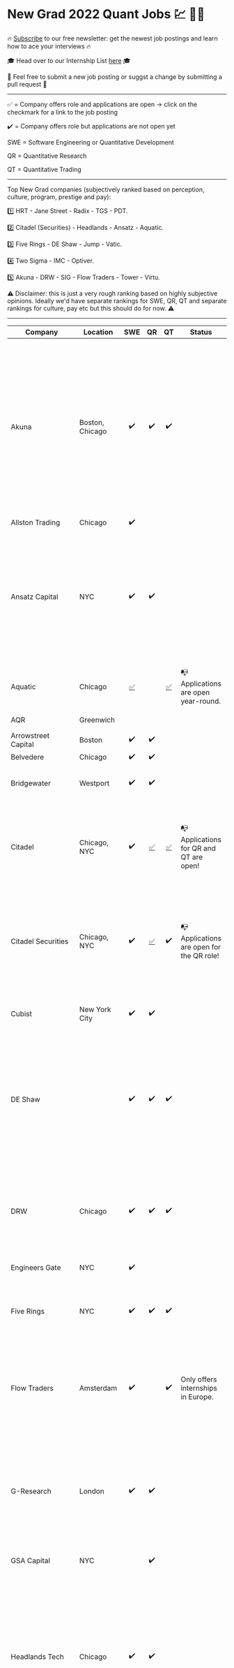 # New Grad 2022 Quant Jobs 💹 🐱‍💻

🔥 [Subscribe](https://quantprep.substack.com/) to our free newsletter: get the newest job postings and learn how to ace your interviews 🔥

🎓 Head over to our Internship List [here](https://github.com/quantprep/quantinternships2022) 🎓

🙏 Feel free to submit a new job posting or suggst a change by submitting a pull request 🙏

------

✅  = Company offers role and applications are open → click on the checkmark for a link to the job posting

✔️ =  Company offers role but applications are not open yet

SWE = Software Engineering or Quantitative Development

QR = Quantitative Research

QT = Quantitative Trading

------

Top New Grad companies (subjectively ranked based on perception, culture, program, prestige and pay): 

1️⃣ HRT - Jane Street - Radix - TGS - PDT. 

2️⃣ Citadel (Securities) - Headlands - Ansatz - Aquatic. 

3️⃣ Five Rings - DE Shaw - Jump - Vatic. 

4️⃣ Two Sigma - IMC - Optiver. 

5️⃣ Akuna - DRW - SIG - Flow Traders - Tower - Virtu. 

⚠️ Disclaimer: this is just a very rough ranking based on highly subjective opinions. Ideally we'd have separate rankings for SWE, QR, QT and separate rankings for culture, pay etc but this should do for now. ⚠️


------



| Company             | Location                |                             SWE                              |                              QR                              |                              QT                              | Status                                                       | Notes                                                        |
| ------------------- | ----------------------- | :----------------------------------------------------------: | :----------------------------------------------------------: | :----------------------------------------------------------: | ------------------------------------------------------------ | ------------------------------------------------------------ |
| Akuna               | Boston, Chicago         |                              ✔️                               |                              ✔️                               |                              ✔️                               |                                                              | Founded by ex-optiver traders. Meritocratic culture where people are promoted quickly. On the flip-side, stress levels and pressure tend to be on the higher side. Also try to have competing offers otherwise they might low-ball you. |
| Allston Trading     | Chicago                 |                              ✔️                               |                                                              |                                                              |                                                              |                                                              |
| Ansatz Capital      | NYC                     |                              ✔️                               |                              ✔️                               |                                                              |                                                              | Similarly to Aquatic, Headlands and Radix, a small but prestigious firm that is willing to pay more than most competitors. Fairly young firm. Uses Python and C++ for QR. |
| Aquatic             | Chicago                 | [✅](https://boards.greenhouse.io/aquaticcapitalmanagement/jobs/5139235002) |                                                              | [✅](https://boards.greenhouse.io/aquaticcapitalmanagement/jobs/4714618002) | 📭 Applications are open year-round. | Aquatic also has a Research Engineer position [here](https://boards.greenhouse.io/aquaticcapitalmanagement/jobs/4725554002). |
| AQR                 | Greenwich               |                                                              |                                                              |                                                              |                                                              | Cliff Asness's firm.                                         |
| Arrowstreet Capital | Boston                  |                              ✔️                               |                              ✔️                               |                                                              |                                                              |                                                              |
| Belvedere           | Chicago                 |                              ✔️                               |                              ✔️                               |                                                              |                                                              |                                                              |
| Bridgewater         | Westport                |                              ✔️                               |                              ✔️                               |                                                              |                                                              | Day Ralio's firm. Very unique culture.                       |
| Citadel             | Chicago, NYC            |                              ✔️                               | [✅](https://www.citadel.com/careers/details/quantitative-researcher-full-time-us-2/) | [✅](https://www.citadel.com/careers/details/trader-full-time-us/) | 📭 Applications for QR and QT are open!                       | The hedge fund side of Ken Griffin's Citadel. The quants are mostly on the Global Quantitative Strategies team (GQS). |
| Citadel Securities  | Chicago, NYC            |                              ✔️                               | [✅](https://www.citadelsecurities.com/careers/details/quantitative-researcher-full-time-us/) |                              ✔️                               | 📭 Applications are open for the QR role!                     | The market making arm of Citadel. The general perception is that the culture tends to be better at Citadel Securities vs Citadel LLC. |
| Cubist              | New York City           |                              ✔️                               |                              ✔️                               |                                                              |                                                              | The quant arm of Steve Cohen's Point72 hedge fund.           |
| DE Shaw             |                         |                              ✔️                               |                              ✔️                               |                              ✔️                               |                                                              | Where Jeff Bezos worked before founding Amazon. Tends to be extremely school-selective, mostly recruiting from ivy leagues and similar. |
| DRW                 | Chicago                 |                              ✔️                               |                              ✔️                               |                              ✔️                               |                                                              | Perception is that DRWers tend to have a good WLB but teams are usually siloed. One of the first traditional firms that started going into crypto. |
| Engineers Gate      | NYC                     |                              ✔️                               |                                                              |                                                              |                                                              |                                                              |
| Five Rings          | NYC                     |                              ✔️                               |                              ✔️                               |                              ✔️                               |                                                              | Founded by an ex-Jane-Street guy. Very school-selective, mostly recruiting out of MIT. |
| Flow Traders        | Amsterdam               |                              ✔️                               |                                                              |                              ✔️                               | Only offers internships in Europe.                           | Primary focus is on ETFs. Pay tends be lower than IMC and Optiver but the office is NYC instead of Chicago. |
| G-Research          | London                  |                              ✔️                               |                              ✔️                               |                                                              |                                                              | Also hires people out of the US. Very focused on research with a lot of people working on cutting-edge Machine Learning. A caveat about their culture can be found in [this article](https://www.bloomberg.com/news/features/2018-11-19/the-triple-jeopardy-of-ke-xu-a-chinese-hedge-fund-quant). |
| GSA Capital         | NYC                     |                                                              |                              ✔️                               |                                                              |                                                              |                                                              |
| Headlands Tech      | Chicago                 |                              ✔️                               |                              ✔️                               |                                                              |                                                              | Founded by ex-Citadel people. Max Dama works here. Similarly to Ansatz, Aquatic, Headlands and Radix, a small firm that is willing to pay more than most competitors. Known to have a large focus on C++, both among QRs and SWEs. |
| HRT                 | Austin, Chicago, NYC    | [✅](https://www.hudsonrivertrading.com/careers/job/?gh_jid=86641) | [✅](https://www.hudsonrivertrading.com/careers/job/?gh_jid=82675) |                                                              | 📭 Applications are open year-round!                          | The Algo Dev role at HRT is essentially Quantitative Research. HRT's culture seems to be pretty similar to JS and pay is similar too. HRT has a bigger focus on ML with their dedicated HRT AI Labs. HRT, JS and Two Sigma are also known to recruit QRs out of undergrad. |
| IMC                 | Chicago                 |                              ✔️                               |                                                              |                              ✔️                               |                                                              | Word is that IMC has the chillest culture out of the three big dutch firms (IMC, Optiver, Flow Traders). Pay   tends to be in between Flow Traders and Optiver. Tends to be more focused on the quantiative side than Optiver and Flow. Has one of the highest intern salaries. |
| Jane Street         | NYC                     |                              ✔️                               |                              ✔️                               |                              ✔️                               |                                                              | Founded by ex-SIG people. Tends to be more school-agnostic than other firms. Also offers a lot of first-round interviews. General perception of JS is that it has a very comfortable and quirky culture. Specializes in market making. |
| Jump                | Chicago                 |                              ✔️                               |                              ✔️                               |                                                              |                                                              | Fairly school-selective recruiting. Very engineering-focused with siloed teams. |
| Mako Trading        | London                  |                                                              |                                                              |  [✅](https://www.mako.com/opportunities?gh_jid=5065162002)   | 📭 Expressions of interest open.                              |                                                              |
| Marshall Wace       | NYC                     |                              ✔️                               |                                                              |                                                              |                                                              |                                                              |
| Maven Securities    | London                  |                              ✔️                               |                                                              |                              ✔️                               |                                                              | Founded by ex-optiver traders.                               |
| Old Mission Capital | NYC                     |                              ✔️                               |                                                              |                              ✔️                               |                                                              |  |
| Optiver             | Chicago                 | [✅](https://www.optiver.com/working-at-optiver/career-opportunities/4995300002/) |                                                              | [✅](https://www.optiver.com/working-at-optiver/career-opportunities/4929322002/) | 📭 Expressions of interest open.                              | Tends to have the highest pay out of the three big dutch firms (IMC, Optiver, Flow Traders) due their marble bonus system. Larger focus on traders. Traders generally tend to earn considerably more than SWEs at the Dutch firms, especially over time. |
| PDT                 | NYC                     |                              ✔️                               |                                                              |                              ✔️                               |                                                              | Founded by Pete Muller. Recruits college students for SWE but exclusively recruits grad students for QR roles. |
| Peak6               | Chicago                 |                              ✔️                               |                                                              |                              ✔️                               |                                                              | The internships are geared towards women. The new grad roles are open to everyone. |
| QuantLab            | Houston                 |                              ✔️                               |                                                              |                              ✔️                               |                                                              |                                                              |
| Radix               | Chicago                 |           [✅](mailto:recruiting@radix-trading.com)           |                                                              |           [✅](mailto:recruiting@radix-trading.com)           | 📭 Applications are open year-round.                          | Founded by ex-Citadel people. Radix calls SWEs Quantitative Technologists. They don't publicize internships but they do select a handful of interns every year. Just email your resume. Rumor is that they offer the highest internship salaries. Culture is likely most similar to Renaissance. |
| Renaissance         | Setauket- East Setauket |                              ✔️                               |                              ✔️                               |                                                              |                                                              | The legendary OG quant fund (medallion). Good luck with this one. You can email your email   and they do interview normal SWEs sometimes but it's very unlikely you'll get an interview for any other role unless you're extra-extraordinary. |
| SIG                 | Bala Cynwyd             |                              ✔️                               |                              ✔️                               |                              ✔️                               |                                                              | Has a huge poker culture. Fairly chill culture but pay tends to be on the lower side. |
| Squarepoint         | NYC                     |                              ✔️                               |                                                              |                                                              |                                                              |                                                              |
| TGS                 | Irvine                  |                                                              |                              ✔️                               |                                                              |                                                              | Used to only recruit grad students but recently started recruiting undergrads as well. |
| Tower Research      | NYC                     |                              ✔️                               |                                                              |                              ✔️                               |                                                              | Pretty traditional portfolio manager culture.                |
| TransMarketGroup    | Chicago                 |                                                              |                              ✔️                               |                              ✔️                               |                                                              |                                                              |
| Two Sigma           | NYC                     |                              ✔️                               |                              ✔️                               |                                                              |                                                              | Founded by ex-DE-Shaw people. Collaborative and chill culture. The org is mostly composed of QRs and SWEs. More of a quant hedge fund, with a a smaller market making arm and a venture capital team. |
| Valkyrie Trading    | Chicago                 |                              ✔️                               |                                                              |                                                              |                                                              |                                                              |
| Vatic Labs          | NYC                     |                              ✔️                               |                              ✔️                               |                                                              |                                                              | Founded by ex-Jump people.                                   |
| Virtu               | NYC                     |                              ✔️                               |                                                              |                              ✔️                               |                                                              |                                                              |
| Voleon              | Berkeley                |                              ✔️                               |                              ✔️                               |                                                              |                                                              | Specializes in Machine Learning and recruits college students for SWE roles but primarily recruits PhD students for research roles. |
| Wolverine           | Chicago                 |                              ✔️                               |                                                              |                                                              |                                                              |                                                              |
| WorldQuant          | NYC                     |                              ✔️                               |                                                              |                              ✔️                               |                                                              |                                                              |
| XTX Market          | London                  |                              ✔️                               |                                                              |                                                              |                                                              | Branched out of GSA capital.                                 |

